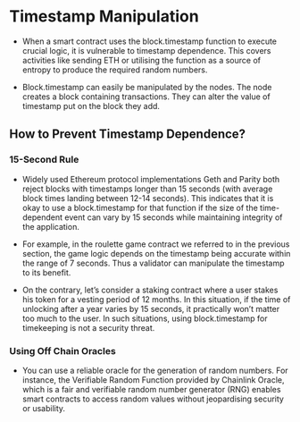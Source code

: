 # Timestamp Manipulation
- When a smart contract uses the block.timestamp function to execute crucial logic, it is vulnerable to timestamp dependence. This covers activities like sending ETH or utilising the function as a source of entropy to produce the required random numbers. 

- Block.timestamp can easily be manipulated by the nodes. The node creates a block containing  transactions. They can alter the value of timestamp put on the block they add.




## How to Prevent Timestamp Dependence?
### 15-Second Rule
- Widely used Ethereum protocol implementations Geth and Parity both reject blocks with timestamps longer than 15 seconds (with average block times landing between 12-14 seconds). This indicates that it is okay to use a block.timestamp for that function if the size of the time-dependent event can vary by 15 seconds while maintaining integrity of the application. 

- For example, in the roulette game contract we referred to in the previous section, the game logic depends on the timestamp being accurate within the range of 7 seconds. Thus a validator can manipulate the timestamp to its benefit. 

- On the contrary, let’s consider a staking contract where a user stakes his token for a vesting period of 12 months. In this situation, if the time of unlocking after a year varies by 15 seconds, it practically won’t matter too much to the user. In such situations, using block.timestamp for timekeeping is not a security threat. 

### Using Off Chain Oracles
- You can use a reliable oracle for the generation of random numbers. For instance, the Verifiable Random Function provided by Chainlink Oracle, which is a fair and verifiable random number generator (RNG) enables smart contracts to access random values without jeopardising security or usability.
